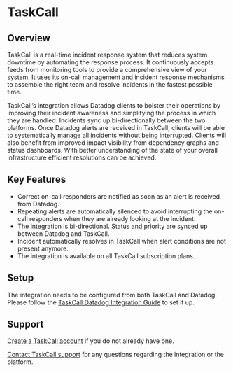 # TaskCall

## Overview

TaskCall is a real-time incident response system that reduces system downtime by automating the response process. It continuously accepts feeds from monitoring tools to provide a comprehensive view of your system. It uses its on-call management and incident response mechanisms to assemble the right team and resolve incidents in the fastest possible time.

TaskCall’s integration allows Datadog clients to bolster their operations by improving their incident awareness and simplifying the process in which they are handled. Incidents sync up bi-directionally between the two platforms. Once Datadog alerts are received in TaskCall, clients will be able to systematically manage all incidents without being interrupted. Clients will also benefit from improved impact visibility from dependency graphs and status dashboards. With better understanding of the state of your overall infrastructure efficient resolutions can be achieved.


## Key Features

- Correct on-call responders are notified as soon as an alert is received from Datadog.
- Repeating alerts are automatically silenced to avoid interrupting the on-call responders when they are already looking at the incident.
- The integration is bi-directional. Status and priority are synced up between Datadog and TaskCall.
- Incident automatically resolves in TaskCall when alert conditions are not present anymore.
- The integration is available on all TaskCall subscription plans.


## Setup

The integration needs to be configured from both TaskCall and Datadog. Please follow the [TaskCall Datadog Integration Guide][1] to set it up.


## Support

[Create a TaskCall account][2] if you do not already have one.

[Contact TaskCall support][3] for any questions regarding the integration or the platform.


[1]: https://docs.taskcallapp.com/integrations/v1/datadog-integration-guide
[2]: https://app.us.taskcallapp.com/register
[3]: https://www.taskcallapp.com/contact-us